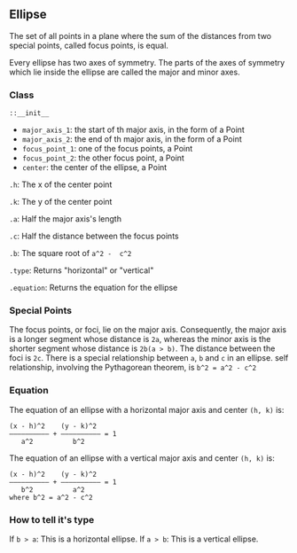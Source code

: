 
## Ellipse

The set of all points in a plane where the sum of the distances from two special points, called focus points, is equal.

Every ellipse has two axes of symmetry. The parts of the axes of symmetry which lie inside the ellipse are called the major and minor axes.

### Class

`::__init__`
- `major_axis_1`: the start of th major axis, in the form of a Point
- `major_axis_2`: the end of th major axis, in the form of a Point
- `focus_point_1`: one of the focus points, a Point
- `focus_point_2`: the other focus point, a Point
- `center`: the center of the ellipse, a Point

`.h`: The x of the center point

`.k`: The y of the center point

`.a`: Half the major axis's length

`.c`: Half the distance between the focus points

`.b`: The square root of `a^2 -  c^2`

`.type`: Returns "horizontal" or "vertical"

`.equation`: Returns the equation for the ellipse

### Special Points
The focus points, or foci, lie on the major axis.
Consequently, the major axis is a longer segment whose distance is `2a`, whereas the minor axis is the shorter segment whose distance is `2b(a > b)`.
The distance between the foci is `2c`.
There is a special relationship between `a`, `b` and `c` in an ellipse. self relationship, involving the Pythagorean theorem, is `b^2 = a^2 - c^2`

### Equation
The equation of an ellipse with a horizontal major axis and center `(h, k)` is:
```
(x - h)^2    (y - k)^2
—————————— + —————————— = 1
   a^2          b^2
```

The equation of an ellipse with a vertical major axis and center `(h, k)` is:
```
(x - h)^2    (y - k)^2
—————————— + —————————— = 1
   b^2          a^2
where b^2 = a^2 - c^2
```

### How to tell it's type
If `b > a`: This is a horizontal ellipse.
If `a > b`: This is a vertical ellipse.


